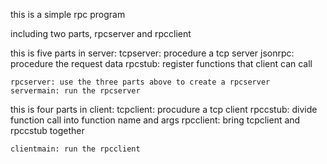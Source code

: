 this is a simple rpc program

including two parts, rpcserver and rpcclient

this is five parts in server:
    tcpserver: procedure a tcp server
    jsonrpc: procedure the request data
    rpcstub: register functions that client can call

    rpcserver: use the three parts above to create a rpcserver
    servermain: run the rpcserver


this is four parts in client:
    tcpclient: procudure a tcp client
    rpccstub: divide function call into function name and args
    rpcclient:  bring tcpclient and rpccstub together

    clientmain: run the rpcclient

